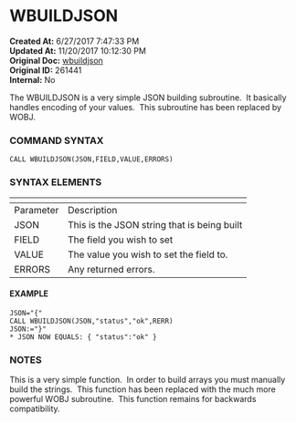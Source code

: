 # WBUILDJSON

**Created At:** 6/27/2017 7:47:33 PM  
**Updated At:** 11/20/2017 10:12:30 PM  
**Original Doc:** [wbuildjson](https://docs.jbase.com/34473-docs/wbuildjson)  
**Original ID:** 261441  
**Internal:** No  


The WBUILDJSON is a very simple JSON building subroutine.  It basically handles encoding of your values.  This subroutine has been replaced by WOBJ.

### COMMAND SYNTAX

```
CALL WBUILDJSON(JSON,FIELD,VALUE,ERRORS)
```

### SYNTAX ELEMENTS


| <!----> | <!----> |
| --- | --- |
| Parameter | Description |
| JSON | This is the JSON string that is being built |
| FIELD | The field you wish to set |
| VALUE | The value you wish to set the field to. |
| ERRORS | Any returned errors. |


#### EXAMPLE

```
JSON="{"
CALL WBUILDJSON(JSON,"status","ok",RERR)
JSON:="}"
* JSON NOW EQUALS: { "status":"ok" }
```

### NOTES

This is a very simple function.  In order to build arrays you must manually build the strings.  This function has been replaced with the much more powerful WOBJ subroutine.  This function remains for backwards compatibility.
